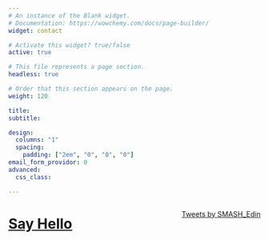 ```yaml
---
# An instance of the Blank widget.
# Documentation: https://wowchemy.com/docs/page-builder/
widget: contact

# Activate this widget? true/false
active: true

# This file represents a page section.
headless: true

# Order that this section appears on the page.
weight: 120

title: 
subtitle:

design:
  columns: "1"
  spacing:
    padding: ["2em", "0", "0", "0"]
email_form_providor: 0 
advanced:
  css_class: 

---
```

<p style="float:right"><a class="twitter-timeline" data-width="800" data-height="400" data-chrome="noborders" href="https://twitter.com/SMASH_Edin?ref_src=twsrc%5Etfw">Tweets by SMASH_Edin</a> <script async src="https://platform.twitter.com/widgets.js" charset="utf-8"></script></p>

<h1 align="left"><a href="/contact">Say Hello <i class="fas fa-chevron-right"> </a></i></h2>
